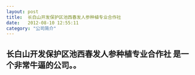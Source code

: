 ```yaml
---
layout: post
title:  长白山开发保护区池西春发人参种植专业合作社 
date:   2012-08-10 12:55:11
category: "公司简介"
---
```


<h2 id="tagline"> 长白山开发保护区池西春发人参种植专业合作社 是一个非常牛逼的公司。。</h2>

 